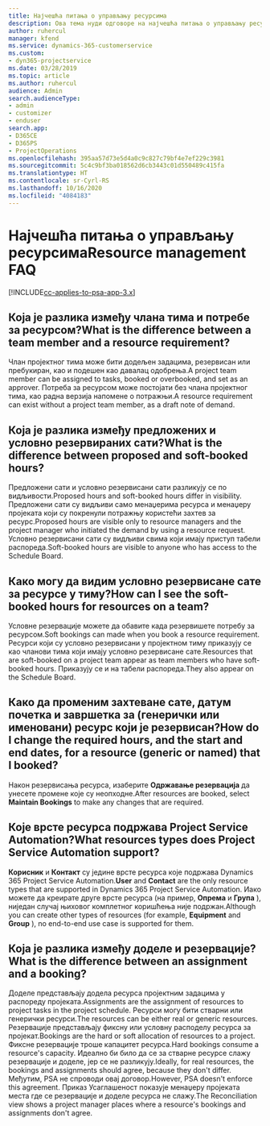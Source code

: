 ```yaml
---
title: Најчешћа питања о управљању ресурсима
description: Ова тема нуди одговоре на најчешћа питања о управљању ресурсима.
author: ruhercul
manager: kfend
ms.service: dynamics-365-customerservice
ms.custom:
- dyn365-projectservice
ms.date: 03/28/2019
ms.topic: article
ms.author: ruhercul
audience: Admin
search.audienceType:
- admin
- customizer
- enduser
search.app:
- D365CE
- D365PS
- ProjectOperations
ms.openlocfilehash: 395aa57d73e5d4a0c9c827c79bf4e7ef229c3981
ms.sourcegitcommit: 5c4c9bf3ba018562d6cb3443c01d550489c415fa
ms.translationtype: HT
ms.contentlocale: sr-Cyrl-RS
ms.lasthandoff: 10/16/2020
ms.locfileid: "4084183"
---
```

# <a name="resource-management-faq"></a><span data-ttu-id="69fa6-103">Најчешћа питања о управљању ресурсима</span><span class="sxs-lookup"><span data-stu-id="69fa6-103">Resource management FAQ</span></span>

[!INCLUDE[cc-applies-to-psa-app-3.x](../includes/cc-applies-to-psa-app-3x.md)]

## <a name="what-is-the-difference-between-a-team-member-and-a-resource-requirement"></a><span data-ttu-id="69fa6-104">Која је разлика између члана тима и потребе за ресурсом?</span><span class="sxs-lookup"><span data-stu-id="69fa6-104">What is the difference between a team member and a resource requirement?</span></span>

<span data-ttu-id="69fa6-105">Члан пројектног тима може бити додељен задацима, резервисан или пребукиран, као и подешен као давалац одобрења.</span><span class="sxs-lookup"><span data-stu-id="69fa6-105">A project team member can be assigned to tasks, booked or overbooked, and set as an approver.</span></span> <span data-ttu-id="69fa6-106">Потреба за ресурсом може постојати без члана пројектног тима, као радна верзија напомене о потражњи.</span><span class="sxs-lookup"><span data-stu-id="69fa6-106">A resource requirement can exist without a project team member, as a draft note of demand.</span></span> 

## <a name="what-is-the-difference-between-proposed-and-soft-booked-hours"></a><span data-ttu-id="69fa6-107">Која је разлика између предложених и условно резервираних сати?</span><span class="sxs-lookup"><span data-stu-id="69fa6-107">What is the difference between proposed and soft-booked hours?</span></span>

<span data-ttu-id="69fa6-108">Предложени сати и условно резервисани сати разликују се по видљивости.</span><span class="sxs-lookup"><span data-stu-id="69fa6-108">Proposed hours and soft-booked hours differ in visibility.</span></span> <span data-ttu-id="69fa6-109">Предложени сати су видљиви само менаџерима ресурса и менаџеру пројеката који су покренули потражњу користећи захтев за ресурс.</span><span class="sxs-lookup"><span data-stu-id="69fa6-109">Proposed hours are visible only to resource managers and the project manager who initiated the demand by using a resource request.</span></span> <span data-ttu-id="69fa6-110">Условно резервисани сати су видљиви свима који имају приступ табели распореда.</span><span class="sxs-lookup"><span data-stu-id="69fa6-110">Soft-booked hours are visible to anyone who has access to the Schedule Board.</span></span>

## <a name="how-can-i-see-the-soft-booked-hours-for-resources-on-a-team"></a><span data-ttu-id="69fa6-111">Како могу да видим условно резервисане сате за ресурсе у тиму?</span><span class="sxs-lookup"><span data-stu-id="69fa6-111">How can I see the soft-booked hours for resources on a team?</span></span>

<span data-ttu-id="69fa6-112">Условне резервације можете да обавите када резервишете потребу за ресурсом.</span><span class="sxs-lookup"><span data-stu-id="69fa6-112">Soft bookings can made when you book a resource requirement.</span></span> <span data-ttu-id="69fa6-113">Ресурси који су условно резервисани у пројектном тиму приказују се као чланови тима који имају условно резервисане сате.</span><span class="sxs-lookup"><span data-stu-id="69fa6-113">Resources that are soft-booked on a project team appear as team members who have soft-booked hours.</span></span> <span data-ttu-id="69fa6-114">Приказују се и на табели распореда.</span><span class="sxs-lookup"><span data-stu-id="69fa6-114">They also appear on the Schedule Board.</span></span>

## <a name="how-do-i-change-the-required-hours-and-the-start-and-end-dates-for-a-resource-generic-or-named-that-i-booked"></a><span data-ttu-id="69fa6-115">Како да променим захтеване сате, датум почетка и завршетка за (генерички или именовани) ресурс који је резервисан?</span><span class="sxs-lookup"><span data-stu-id="69fa6-115">How do I change the required hours, and the start and end dates, for a resource (generic or named) that I booked?</span></span>

<span data-ttu-id="69fa6-116">Након резервисања ресурса, изаберите **Одржавање резервација** да унесете промене које су неопходне.</span><span class="sxs-lookup"><span data-stu-id="69fa6-116">After resources are booked, select **Maintain Bookings** to make any changes that are required.</span></span>

## <a name="what-resources-types-does-project-service-automation-support"></a><span data-ttu-id="69fa6-117">Које врсте ресурса подржава Project Service Automation?</span><span class="sxs-lookup"><span data-stu-id="69fa6-117">What resources types does Project Service Automation support?</span></span>

<span data-ttu-id="69fa6-118">**Корисник** и **Контакт** су једине врсте ресурса које подржава Dynamics 365 Project Service Automation.</span><span class="sxs-lookup"><span data-stu-id="69fa6-118">**User** and **Contact** are the only resource types that are supported in Dynamics 365 Project Service Automation.</span></span> <span data-ttu-id="69fa6-119">Иако можете да креирате друге врсте ресурса (на пример, **Опрема** и **Група** ), ниједан случај њиховог комплетног коришћења није подржан.</span><span class="sxs-lookup"><span data-stu-id="69fa6-119">Although you can create other types of resources (for example, **Equipment** and **Group** ), no end-to-end use case is supported for them.</span></span>

## <a name="what-is-the-difference-between-an-assignment-and-a-booking"></a><span data-ttu-id="69fa6-120">Која је разлика између доделе и резервације?</span><span class="sxs-lookup"><span data-stu-id="69fa6-120">What is the difference between an assignment and a booking?</span></span>

<span data-ttu-id="69fa6-121">Доделе представљају додела ресурса пројектним задацима у распореду пројеката.</span><span class="sxs-lookup"><span data-stu-id="69fa6-121">Assignments are the assignment of resources to project tasks in the project schedule.</span></span> <span data-ttu-id="69fa6-122">Ресурси могу бити стварни или генерички ресурси.</span><span class="sxs-lookup"><span data-stu-id="69fa6-122">The resources can be either real or generic resources.</span></span> <span data-ttu-id="69fa6-123">Резервације представљају фиксну или условну расподелу ресурса за пројекат.</span><span class="sxs-lookup"><span data-stu-id="69fa6-123">Bookings are the hard or soft allocation of resources to a project.</span></span> <span data-ttu-id="69fa6-124">Фиксне резервације троше капацитет ресурса.</span><span class="sxs-lookup"><span data-stu-id="69fa6-124">Hard bookings consume a resource's capacity.</span></span> <span data-ttu-id="69fa6-125">Идеално би било да се за стварне ресурсе слажу резервације и доделе, јер се не разликују.</span><span class="sxs-lookup"><span data-stu-id="69fa6-125">Ideally, for real resources, the bookings and assignments should agree, because they don't differ.</span></span> <span data-ttu-id="69fa6-126">Међутим, PSA не спроводи овај договор.</span><span class="sxs-lookup"><span data-stu-id="69fa6-126">However, PSA doesn't enforce this agreement.</span></span> <span data-ttu-id="69fa6-127">Приказ Усаглашеност показује менаџеру пројеката места где се резервације и доделе ресурса не слажу.</span><span class="sxs-lookup"><span data-stu-id="69fa6-127">The Reconciliation view shows a project manager places where a resource's bookings and assignments don't agree.</span></span>

